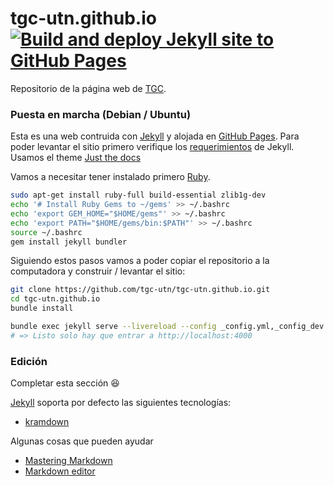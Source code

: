 # tgc-utn.github.io [![Build and deploy Jekyll site to GitHub Pages](https://github.com/tgc-utn/tgc-utn.github.io/actions/workflows/github-pages.yml/badge.svg)](https://github.com/tgc-utn/tgc-utn.github.io/actions/workflows/github-pages.yml)

Repositorio de la página web de [TGC](http://tgc-utn.github.io/).

### Puesta en marcha (Debian / Ubuntu)

Esta es una web contruida con [Jekyll](https://jekyllrb.com/) y alojada en [GitHub Pages](https://pages.github.com/). Para poder levantar el sitio primero verifique los [requerimientos](https://jekyllrb.com/docs/installation/#requirements) de Jekyll. 
Usamos el theme [Just the docs](https://pmarsceill.github.io/just-the-docs/)

Vamos a necesitar tener instalado primero [Ruby](https://www.ruby-lang.org/).

```bash
sudo apt-get install ruby-full build-essential zlib1g-dev
echo '# Install Ruby Gems to ~/gems' >> ~/.bashrc
echo 'export GEM_HOME="$HOME/gems"' >> ~/.bashrc
echo 'export PATH="$HOME/gems/bin:$PATH"' >> ~/.bashrc
source ~/.bashrc
gem install jekyll bundler
```
Siguiendo estos pasos vamos a poder copiar el repositorio a la computadora y construir / levantar el sitio:

```bash
git clone https://github.com/tgc-utn/tgc-utn.github.io.git
cd tgc-utn.github.io
bundle install

bundle exec jekyll serve --livereload --config _config.yml,_config_dev.yml
# => Listo solo hay que entrar a http://localhost:4000
```

### Edición
Completar esta sección :laughing:

[Jekyll](https://jekyllrb.com/) soporta por defecto las siguientes tecnologías:
* [kramdown](https://kramdown.gettalong.org/)

Algunas cosas que pueden ayudar
* [Mastering Markdown](https://guides.github.com/features/mastering-markdown/)
* [Markdown editor](https://dillinger.io/)

